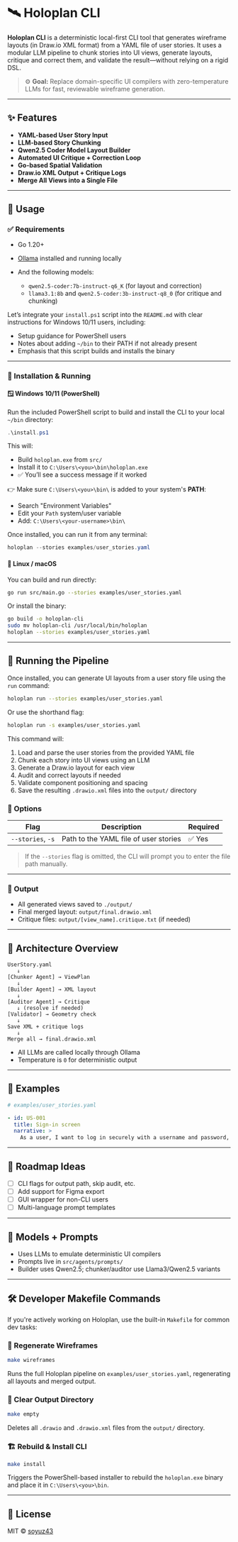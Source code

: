 # 🛰️ Holoplan CLI

**Holoplan CLI** is a deterministic local-first CLI tool that generates wireframe layouts (in Draw.io XML format) from a YAML file of user stories. It uses a modular LLM pipeline to chunk stories into UI views, generate layouts, critique and correct them, and validate the result—without relying on a rigid DSL.

> ⚙️ **Goal:** Replace domain-specific UI compilers with zero-temperature LLMs for fast, reviewable wireframe generation.

---

## ✨ Features

- **YAML-based User Story Input**
- **LLM-based Story Chunking**
- **Qwen2.5 Coder Model Layout Builder**
- **Automated UI Critique + Correction Loop**
- **Go-based Spatial Validation**
- **Draw.io XML Output + Critique Logs**
- **Merge All Views into a Single File**

---

## 🔧 Usage

### ✅ Requirements

* Go 1.20+
* [Ollama](https://ollama.com/) installed and running locally
* And the following models:

  * `qwen2.5-coder:7b-instruct-q6_K` (for layout and correction)
  * `llama3.1:8b` and `qwen2.5-coder:3b-instruct-q8_0` (for critique and chunking)
  
Let’s integrate your `install.ps1` script into the `README.md` with clear instructions for Windows 10/11 users, including:

* Setup guidance for PowerShell users
* Notes about adding `~/bin` to their PATH if not already present
* Emphasis that this script builds and installs the binary

---

### 🏁 Installation & Running

#### 🪟 Windows 10/11 (PowerShell)

Run the included PowerShell script to build and install the CLI to your local `~/bin` directory:

```powershell
.\install.ps1
```

This will:

* Build `holoplan.exe` from `src/`
* Install it to `C:\Users\<you>\bin\holoplan.exe`
* ✅ You’ll see a success message if it worked

👉 Make sure `C:\Users\<you>\bin\` is added to your system's **PATH**:

* Search "Environment Variables"
* Edit your `Path` system/user variable
* Add: `C:\Users\<your-username>\bin\`

Once installed, you can run it from any terminal:

```powershell
holoplan --stories examples/user_stories.yaml
```

#### 🐧 Linux / macOS

You can build and run directly:

```bash
go run src/main.go --stories examples/user_stories.yaml
```

Or install the binary:

```bash
go build -o holoplan-cli
sudo mv holoplan-cli /usr/local/bin/holoplan
holoplan --stories examples/user_stories.yaml
```


---

## 🚀 Running the Pipeline

Once installed, you can generate UI layouts from a user story file using the `run` command:

```bash
holoplan run --stories examples/user_stories.yaml
```

Or use the shorthand flag:

```bash
holoplan run -s examples/user_stories.yaml
```

This command will:

1. Load and parse the user stories from the provided YAML file
2. Chunk each story into UI views using an LLM
3. Generate a Draw\.io layout for each view
4. Audit and correct layouts if needed
5. Validate component positioning and spacing
6. Save the resulting `.drawio.xml` files into the `output/` directory

### 🔧 Options

| Flag              | Description                           | Required |
| ----------------- | ------------------------------------- | -------- |
| `--stories`, `-s` | Path to the YAML file of user stories | ✅ Yes    |

> If the `--stories` flag is omitted, the CLI will prompt you to enter the file path manually.

---


### 📁 Output

* All generated views saved to `./output/`
* Final merged layout: `output/final.drawio.xml`
* Critique files: `output/[view_name].critique.txt` (if needed)

---

## 🧠 Architecture Overview

```
UserStory.yaml
   ↓
[Chunker Agent] → ViewPlan
   ↓
[Builder Agent] → XML layout
   ↓
[Auditor Agent] → Critique
   ↓ (resolve if needed)
[Validator] → Geometry check
   ↓
Save XML + critique logs
   ↓
Merge all → final.drawio.xml
```

* All LLMs are called locally through Ollama
* Temperature is `0` for deterministic output

---

## 🧪 Examples

```yaml
# examples/user_stories.yaml

- id: US-001
  title: Sign-in screen
  narrative: >
    As a user, I want to log in securely with a username and password, so I can access the app.
```

---

## 🧭 Roadmap Ideas

* [ ] CLI flags for output path, skip audit, etc.
* [ ] Add support for Figma export
* [ ] GUI wrapper for non-CLI users
* [ ] Multi-language prompt templates

---

## 🤖 Models + Prompts

* Uses LLMs to emulate deterministic UI compilers
* Prompts live in `src/agents/prompts/`
* Builder uses Qwen2.5; chunker/auditor use Llama3/Qwen2.5 variants

---

## 🛠️ Developer Makefile Commands

If you're actively working on Holoplan, use the built-in `Makefile` for common dev tasks:

### 🔄 Regenerate Wireframes

```bash
make wireframes
```

Runs the full Holoplan pipeline on `examples/user_stories.yaml`, regenerating all layouts and merged output.

### 🧹 Clear Output Directory

```bash
make empty
```

Deletes all `.drawio` and `.drawio.xml` files from the `output/` directory.

### 🏗️ Rebuild & Install CLI

```bash
make install
```

Triggers the PowerShell-based installer to rebuild the `holoplan.exe` binary and place it in `C:\Users\<you>\bin`.


---
## 📄 License

MIT © [soyuz43](https://github.com/soyuz43)




